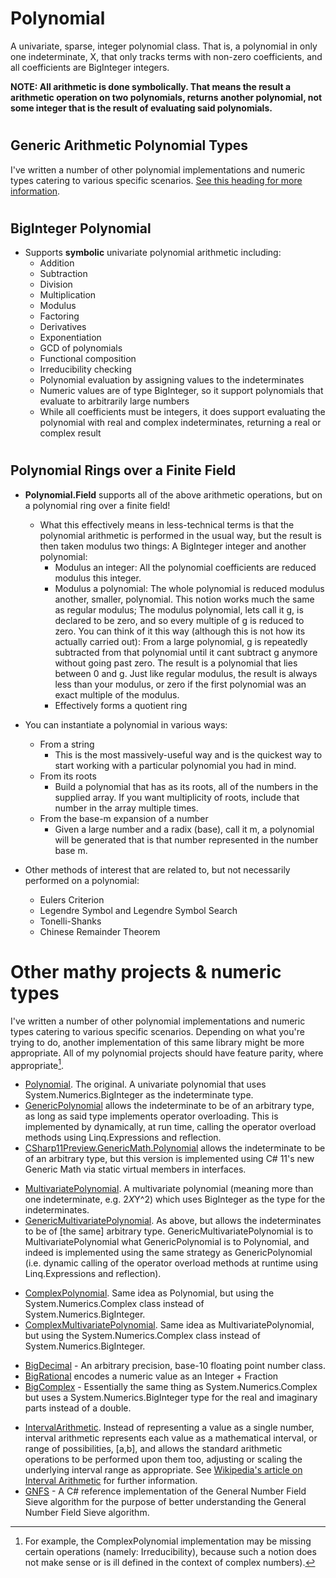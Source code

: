# Polynomial
A univariate, sparse, integer polynomial class. That is, a polynomial in only one indeterminate, X, that only tracks terms with non-zero coefficients, and all coefficients are BigInteger integers. 

**NOTE: All arithmetic is done symbolically. That means the result a arithmetic operation on two polynomials, returns another polynomial, not some integer that is the result of evaluating said polynomials.**


#


## Generic Arithmetic Polynomial Types
I've written a number of other polynomial implementations and numeric types catering to various specific scenarios. [See this heading for more information](README.md#other-polynomial-projects-matharithmetic-libraries-and-numeric-types).


#


## BigInteger Polynomial

* Supports **symbolic** univariate polynomial arithmetic including:
   * Addition
   * Subtraction
   * Division
   * Multiplication
   * Modulus
   * Factoring
   * Derivatives
   * Exponentiation
   * GCD of polynomials
   * Functional composition
   * Irreducibility checking
   * Polynomial evaluation by assigning values to the indeterminates
   * Numeric values are of type BigInteger, so it support polynomials that evaluate to arbitrarily large numbers
   * While all coefficients must be integers, it does support evaluating the polynomial with real and complex indeterminates, returning a real or complex result

#


## Polynomial Rings over a Finite Field

* **Polynomial.Field** supports all of the above arithmetic operations, but on a polynomial ring over a finite field!
   * What this effectively means in less-technical terms is that the polynomial arithmetic is performed in the usual way, but the result is then taken modulus two things: A BigInteger integer and another polynomial:
      * Modulus an integer: All the polynomial coefficients are reduced modulus this integer.
      * Modulus a polynomial: The whole polynomial is reduced modulus another, smaller, polynomial. This notion works much the same as regular modulus; The modulus polynomial, lets call it g, is declared to be zero, and so every multiple of g is reduced to zero. You can think of it this way (although this is not how its actually carried out): From a large polynomial, g is repeatedly subtracted from that polynomial until it cant subtract g anymore without going past zero. The result is a polynomial that lies between 0 and g. Just like regular modulus, the result is always less than your modulus, or zero if the first polynomial was an exact multiple of the modulus.
      * Effectively forms a quotient ring
   
* You can instantiate a polynomial in various ways:
   * From a string
      * This is the most massively-useful way and is the quickest way to start working with a particular polynomial you had in mind.
   * From its roots
      * Build a polynomial that has as its roots, all of the numbers in the supplied array. If you want multiplicity of roots, include that number in the array multiple times.
   * From the base-m expansion of a number
      * Given a large number and a radix (base), call it m, a polynomial will be generated that is that number represented in the number base m.
   

* Other methods of interest that are related to, but not necessarily performed on a polynomial:
   * Eulers Criterion
   * Legendre Symbol and Legendre Symbol Search
   * Tonelli-Shanks
   * Chinese Remainder Theorem
   



# Other mathy projects & numeric types

I've written a number of other polynomial implementations and numeric types catering to various specific scenarios. Depending on what you're trying to do, another implementation of this same library might be more appropriate. All of my polynomial projects should have feature parity, where appropriate[^1].

[^1]: For example, the ComplexPolynomial implementation may be missing certain operations (namely: Irreducibility), because such a notion does not make sense or is ill defined in the context of complex numbers).

* [Polynomial](https://github.com/AdamWhiteHat/Polynomial). The original. A univariate polynomial that uses System.Numerics.BigInteger as the indeterminate type.
* [GenericPolynomial](https://github.com/AdamWhiteHat/GenericPolynomial) allows the indeterminate to be of an arbitrary type, as long as said type implements operator overloading. This is implemented by dynamically, at run time, calling the operator overload methods using Linq.Expressions and reflection.
* [CSharp11Preview.GenericMath.Polynomial](https://github.com/AdamWhiteHat/CSharp11Preview.GenericMath.Polynomial) allows the indeterminate to be of an arbitrary type, but this version is implemented using C# 11's new Generic Math via static virtual members in interfaces.
>
* [MultivariatePolynomial](https://github.com/AdamWhiteHat/MultivariatePolynomial). A multivariate polynomial (meaning more than one indeterminate, e.g. 2*X*Y^2) which uses BigInteger as the type for the indeterminates.
* [GenericMultivariatePolynomial](https://github.com/AdamWhiteHat/GenericMultivariatePolynomial). As above, but allows the indeterminates to be of [the same] arbitrary type. GenericMultivariatePolynomial is to MultivariatePolynomial what GenericPolynomial is to Polynomial, and indeed is implemented using the same strategy as GenericPolynomial (i.e. dynamic calling of the operator overload methods at runtime using Linq.Expressions and reflection).
>
* [ComplexPolynomial](https://github.com/AdamWhiteHat/ComplexPolynomial). Same idea as Polynomial, but using the System.Numerics.Complex class instead of System.Numerics.BigInteger.
* [ComplexMultivariatePolynomial](https://github.com/AdamWhiteHat/ComplexMultivariatePolynomial). Same idea as MultivariatePolynomial, but using the System.Numerics.Complex class instead of System.Numerics.BigInteger.
>
* [BigDecimal](https://github.com/AdamWhiteHat/BigDecimal) - An arbitrary precision, base-10 floating point number class.
* [BigRational](https://github.com/AdamWhiteHat/BigRational) encodes a numeric value as an Integer + Fraction
* [BigComplex](https://github.com/AdamWhiteHat/BigComplex) - Essentially the same thing as System.Numerics.Complex but uses a System.Numerics.BigInteger type for the real and imaginary parts instead of a double.
>
* [IntervalArithmetic](https://github.com/AdamWhiteHat/IntervalArithmetic). Instead of representing a value as a single number, interval arithmetic represents each value as a mathematical interval, or range of possibilities, [a,b], and allows the standard arithmetic operations to be performed upon them too, adjusting or scaling the underlying interval range as appropriate. See [Wikipedia's article on Interval Arithmetic](https://en.wikipedia.org/wiki/Interval_arithmetic) for further information.
* [GNFS](https://github.com/AdamWhiteHat/GNFS) - A C# reference implementation of the General Number Field Sieve algorithm for the purpose of better understanding the General Number Field Sieve algorithm.

